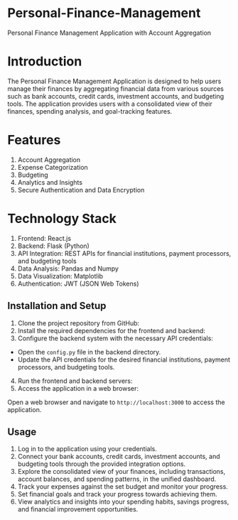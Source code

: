 # Personal-Finance-Management
Personal Finance Management Application with Account Aggregation

# Introduction
The Personal Finance Management Application is designed to help users manage their finances by aggregating financial data from various sources such as bank accounts, credit cards, investment accounts, and budgeting tools. The application provides users with a consolidated view of their finances, spending analysis, and goal-tracking features.

# Features
1. Account Aggregation
2. Expense Categorization
3. Budgeting
4. Analytics and Insights
4. Secure Authentication and Data Encryption

# Technology Stack
1. Frontend: React.js
2. Backend: Flask (Python)
3. API Integration: REST APIs for financial institutions, payment processors, and budgeting tools
4. Data Analysis: Pandas and Numpy
5. Data Visualization: Matplotlib
6. Authentication: JWT (JSON Web Tokens)

## Installation and Setup

1. Clone the project repository from GitHub:
2. Install the required dependencies for the frontend and backend:
3. Configure the backend system with the necessary API credentials:
- Open the `config.py` file in the backend directory.
- Update the API credentials for the desired financial institutions, payment processors, and budgeting tools.
4. Run the frontend and backend servers:
5. Access the application in a web browser:

Open a web browser and navigate to `http://localhost:3000` to access the application.

## Usage

1. Log in to the application using your credentials.
2. Connect your bank accounts, credit cards, investment accounts, and budgeting tools through the provided integration options.
3. Explore the consolidated view of your finances, including transactions, account balances, and spending patterns, in the unified dashboard.
4. Track your expenses against the set budget and monitor your progress.
5. Set financial goals and track your progress towards achieving them.
6. View analytics and insights into your spending habits, savings progress, and financial improvement opportunities.

